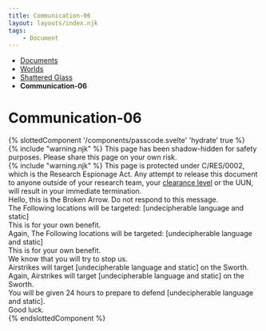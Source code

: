 ```yaml
---
title: Communication-06
layout: layouts/index.njk
tags:
    - Document
---
```

<nav class="text-sm breadcrumbs mb-5">
    <ul>
        <li><a href="/docs">Documents</a></li>
        <li><a href="/docs/world">Worlds</a></li>
        <li><a href="/docs/world/shaglas" class="censored text-base-content hover:text-base-content">Shattered Glass</a></li>
		<li><b>Communication-06</b></li>
    </ul>
</nav>
<div class="text-center"><h1>Communication-06</h1></div>
{% slottedComponent '/components/passcode.svelte' 'hydrate' true %}
<div class="grid gap-5 mb-5">
<div class="alert alert-error shadow-lg">
    <div>
        {% include "warning.njk" %}
        <span>
        This page has been shadow-hidden for safety purposes. Please share this page on your own risk.
        </span>
    </div>
</div>

<div class="alert alert-error shadow-lg">
    <div>
        {% include "warning.njk" %}
        <span>
            This page is protected under C/RES/0002, which is the Research Espionage Act. Any attempt to release this document to anyone outside of your research team, your <a href="/docs/protocol/clearance" class="text-black">clearance level</a> or the UUN, will result in your immediate termination.
        </span>
    </div>
</div>
</div>
<div class="pl-[15px] pr-[15px]">
Hello, this is the Broken Arrow. Do not respond to this message.<br>
The Following locations will be targeted: [undecipherable language and static]<br>
This is for your own benefit.<br>
Again, The Following locations will be targeted: [undecipherable language and static]<br>
This is for your own benefit.<br>
We know that you will try to stop us.<br>
Airstrikes will target [undecipherable language and static] on the Sworth.<br>
Again, Airstrikes will target [undecipherable language and static] on the Sworth.<br>
You will be given 24 hours to prepare to defend [undecipherable language and static].<br>
Good luck. 
</div>
{% endslottedComponent %}